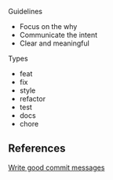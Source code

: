 Guidelines
* Focus on the why
* Communicate the intent
* Clear and meaningful

Types
* feat
* fix
* style 
* refactor
* test
* docs
* chore


## References

[Write good commit messages](https://letterstoanewdeveloper.com/2020/07/27/write-good-commit-messages/)